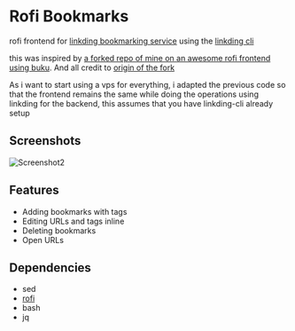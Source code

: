 # Rofi Bookmarks

rofi frontend for [linkding bookmarking service](https://github.com/sissbruecker/linkding) using the [linkding cli](https://github.com/bachya/linkding-cli)

this was inspired by [a forked repo of mine on an awesome rofi frontend using buku](https://github.com/marcos-aparicio/rofi-buku). And all credit to [origin of the fork](https://github.com/carnager/buku_run)

As i want to start using a vps for everything, i adapted the previous code so that the frontend remains the same while doing the operations using linkding for the backend, this assumes that you have linkding-cli already setup


## Screenshots

![Screenshot2](images/screenshot2.png)

## Features
* Adding bookmarks with tags
* Editing URLs and tags inline
* Deleting bookmarks
* Open URLs

## Dependencies
* sed
* [rofi](https://github.com/DaveDavenport/rofi)
* bash
* jq

